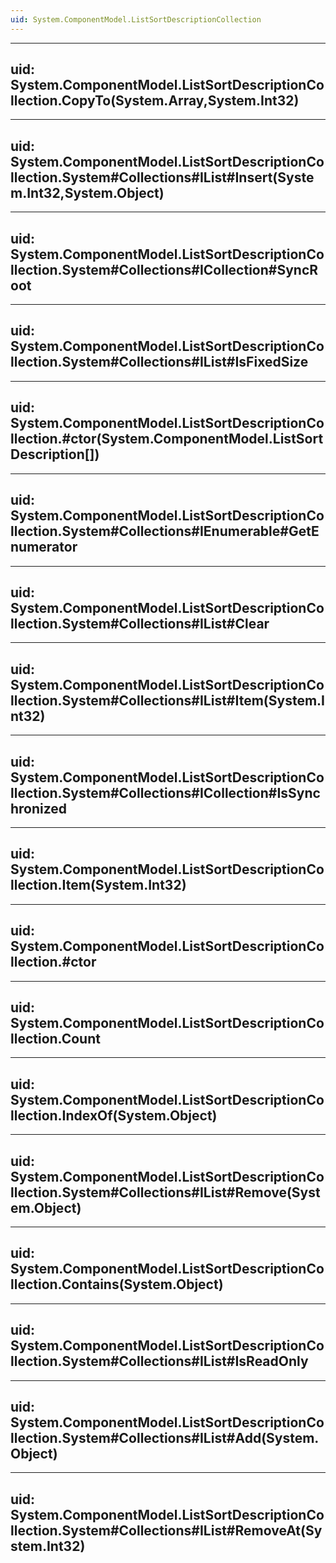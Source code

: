 ```yaml
---
uid: System.ComponentModel.ListSortDescriptionCollection
---
```


---
uid: System.ComponentModel.ListSortDescriptionCollection.CopyTo(System.Array,System.Int32)
---

---
uid: System.ComponentModel.ListSortDescriptionCollection.System#Collections#IList#Insert(System.Int32,System.Object)
---

---
uid: System.ComponentModel.ListSortDescriptionCollection.System#Collections#ICollection#SyncRoot
---

---
uid: System.ComponentModel.ListSortDescriptionCollection.System#Collections#IList#IsFixedSize
---

---
uid: System.ComponentModel.ListSortDescriptionCollection.#ctor(System.ComponentModel.ListSortDescription[])
---

---
uid: System.ComponentModel.ListSortDescriptionCollection.System#Collections#IEnumerable#GetEnumerator
---

---
uid: System.ComponentModel.ListSortDescriptionCollection.System#Collections#IList#Clear
---

---
uid: System.ComponentModel.ListSortDescriptionCollection.System#Collections#IList#Item(System.Int32)
---

---
uid: System.ComponentModel.ListSortDescriptionCollection.System#Collections#ICollection#IsSynchronized
---

---
uid: System.ComponentModel.ListSortDescriptionCollection.Item(System.Int32)
---

---
uid: System.ComponentModel.ListSortDescriptionCollection.#ctor
---

---
uid: System.ComponentModel.ListSortDescriptionCollection.Count
---

---
uid: System.ComponentModel.ListSortDescriptionCollection.IndexOf(System.Object)
---

---
uid: System.ComponentModel.ListSortDescriptionCollection.System#Collections#IList#Remove(System.Object)
---

---
uid: System.ComponentModel.ListSortDescriptionCollection.Contains(System.Object)
---

---
uid: System.ComponentModel.ListSortDescriptionCollection.System#Collections#IList#IsReadOnly
---

---
uid: System.ComponentModel.ListSortDescriptionCollection.System#Collections#IList#Add(System.Object)
---

---
uid: System.ComponentModel.ListSortDescriptionCollection.System#Collections#IList#RemoveAt(System.Int32)
---
